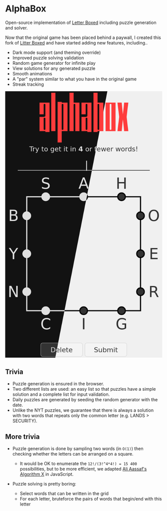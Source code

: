 # AlphaBox

Open-source implementation of [Letter Boxed](https://www.nytimes.com/puzzles/letter-boxed) including puzzle generation and solver.

Now that the original game has been placed behind a paywall, I created this fork of [Litter Boxed](https://github.com/louisabraham/litterboxed) and have started adding new features, including..

 - Dark mode support (and theming override)
 - Improved puzzle solving validation
 - Random game generator for infinite play
 - View solutions for any generated puzzle
 - Smooth animations
 - A "par" system similar to what you have in the original game
 - Streak tracking

 ![Screenshot](screenshot.png?raw=true)

## Trivia

- Puzzle generation is ensured in the browser.
- Two different lists are used: an easy list so that puzzles have a simple solution and a complete list for input validation.
- Daily puzzles are generated by seeding the random generator with the date.
- Unlike the NYT puzzles, we guarantee that there is always a solution with two words that repeats only the common letter (e.g. LANDS > SECURITY).

## More trivia

- Puzzle generation is done by sampling two words (in `O(1)`) then checking whether the letters can be arranged on a square.
    - It would be OK to enumerate the `12!/(3!^4*4!) = 15 400` possibilities, but to be more efficient, we adapted [Ali Aassaf's Algorithm X](https://www.cs.mcgill.ca/~aassaf9/python/algorithm_x.html) in JavaScript.

- Puzzle solving is pretty boring:
    - Select words that can be written in the grid
    - For each letter, bruteforce the pairs of words that begin/end with this letter
